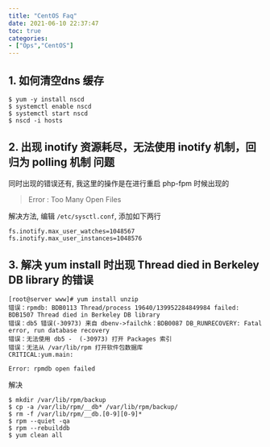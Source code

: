 ```yaml
---
title: "CentOS Faq"
date: 2021-06-10 22:37:47
toc: true
categories:
- ["Ops","CentOS"]
---
```


## 1. 如何清空dns 缓存




```
$ yum -y install nscd
$ systemctl enable nscd
$ systemctl start nscd
$ nscd -i hosts
```

## 2. 出现 inotify 资源耗尽，无法使用 inotify 机制，回归为 polling 机制 问题
同时出现的错误还有, 我这里的操作是在进行重启 php-fpm 时候出现的
> Error : Too Many Open Files 

解决方法, 编辑 `/etc/sysctl.conf`, 添加如下两行
```
fs.inotify.max_user_watches=1048567
fs.inotify.max_user_instances=1048576
```

## 3. 解决 yum install 时出现 Thread died in Berkeley DB library 的错误
```
[root@server www]# yum install unzip
错误：rpmdb: BDB0113 Thread/process 19640/139952284849984 failed: BDB1507 Thread died in Berkeley DB library
错误：db5 错误(-30973) 来自 dbenv->failchk：BDB0087 DB_RUNRECOVERY: Fatal error, run database recovery
错误：无法使用 db5 -  (-30973) 打开 Packages 索引
错误：无法从 /var/lib/rpm 打开软件包数据库
CRITICAL:yum.main:

Error: rpmdb open failed
```
解决
```
$ mkdir /var/lib/rpm/backup
$ cp -a /var/lib/rpm/__db* /var/lib/rpm/backup/
$ rm -f /var/lib/rpm/__db.[0-9][0-9]*
$ rpm --quiet -qa
$ rpm --rebuilddb
$ yum clean all
```

